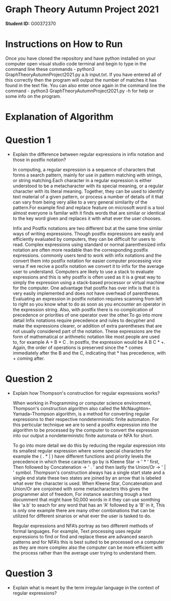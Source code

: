 # Graph Theory Autumn Project 2021


**Student ID:** G00372370


# Instructions on How to Run

Once you have cloned the repository and have python installed on your computer open visual studio code terminal and begin to type in the command line these commands - python3 GraphTheoryAutumnProject2021.py a.b input.txt. If you have entered all of this correctly then the program will output the number of matches it has found in the text file. You can also enter once again in the command line the command - python3 GraphTheoryAutumnProject2021.py -h for help or some info on the program.

# Explanation of Algorithm



# Question 1

- Explain the difference between regular expressions in infix notation and those in postfix notation?

    In computing, a regular expression is a sequence of characters that forms a search pattern, mainly for use in pattern matching with strings, or string matching.Each character in a regular expression is either understood to be a metacharacter with its special meaning, or a regular character with its literal meaning. Together, they can be used to identify text material of a given pattern, or process a number of details of it that can vary from being very alike to a very general similarity of the pattern.For example find and replace feature on microsoft word is a tool almost everyone is familar with it finds words that are similar or identical to the key word given and replaces it with what ever the user chooses. 
    
    Infix and Postfix notations are two different but at the same time similar ways of writing expressions. Though postfix expressions are easily and efficiently evaluated by computers, they can be difficult for users to read. Complex expressions using standard or normal parenthesized infix notation are often more readable than the corresponding postfix expressions. commonly users tend to work with infix notations and the convert them into postfix notation for easier computer processing vice versa if we recive a posfix notation we convert it to infix for the average user to understand. Computers are likely to use a stack to evaluate expressions and this is why postfix is often used as it is a great way to simply the expression using a stack-based processor or virtual machine for the computer. One advantage that postfix has over infix is that it is very easily implemented and does not have overhead of parentheses. Evaluating an expression in postfix notation requires scanning from left to right so you know what to do as soon as you encounter an operator in the expression string. Also, with postfix there is no complication of precedence or priorities of one operator over the other.To go into more detail Infix notations require precedence and rules to decypher and make the expressions clearer, or addition of extra parentheses that are not usually considered part of the notation. These expressions are the form of mathematical or arithmetic notation like most people are used to, for example A + B * C . In postfix, the expression would be A B C * +. Again, the order of operations is preserved since the * comes immediately after the B and the C, indicating that * has precedence, with + coming after.




# Question 2

- Explain how Thompson's construction for regular expressions works?

    When working in Programming or computer science environment, Thompson's construction algorithm also called the McNaughton–Yamada–Thompson algorithm, is a method for converting regular expressions to their respective nondeterministic finite automaton. For this perticular technique we are to send a postfix expression into the algorithm to be processed by the computer to convert the expression into our output a nondeterministic finite automata or NFA for short.    
    
    To go into more detail we do this by reducing the regular expression into its smallest regular expression where some special characters for example the ( . * | )  have different functions and priority levels the precedence in which these caracters go by is Kleene Star -> ' * ' first, Then followed by Concatenation -> ' . ' and then lastly the Union/Or  -> ' | ' symbol. Thompson's construction always has a single start state and a single end state these two states are joined by an arrow that is labeled what ever the character is used. When Kleene Star, Concatenation and Union/Or are conjoined with some metacharacters this gives the programmer alot of freedom, For instance searching trough a text documment that might have 50,000 words in it they can use somthing like 'a.b' to seach for any word that has an 'A' followed by a 'B' in it, This is only one example there are many other combinations that can be utilized for different sinarios or what ever the user is tasked to do. 

    Regular expressions and NFA’s portray as two different methods of formal languages. For example, Text processing uses regular expressions to find or find and replace these are advanced search patterns and for NFA’s this is best suited to be processed on a computer as they are more complex also the computer can be more efficient with the process rather than the average user trying to understand them.


# Question 3

- Explain what is meant by the term irregular language in the context of regular expressions?


